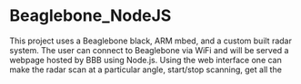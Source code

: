 # Beaglebone_NodeJS
This project uses a Beaglebone black, ARM mbed, and a custom built radar system. The user can connect to Beaglebone via WiFi and will be served a webpage hosted by BBB using Node.js. Using the web interface one can make the radar scan at a particular angle, start/stop scanning, get all the 
